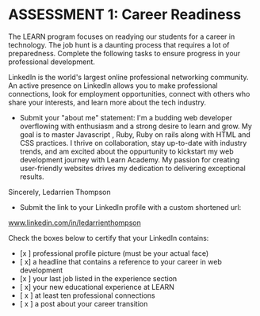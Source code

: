 # ASSESSMENT 1: Career Readiness

The LEARN program focuses on readying our students for a career in technology. The job hunt is a daunting process that requires a lot of preparedness. Complete the following tasks to ensure progress in your professional development.

LinkedIn is the world's largest online professional networking community. An active presence on LinkedIn allows you to make professional connections, look for employment opportunities, connect with others who share your interests, and learn more about the tech industry.

- Submit your "about me" statement:
I'm a budding web developer overflowing with enthusiasm and a strong desire to learn and grow. My goal is to master Javascript , Ruby, Ruby on rails along with HTML and CSS practices. I thrive on collaboration, stay up-to-date with industry trends, and am excited about the oppurtunity to kickstart my web development journey with Learn Academy. My passion for creating user-friendly websites drives my dedication to delivering exceptional results.

Sincerely, Ledarrien Thompson

- Submit the link to your LinkedIn profile with a custom shortened url:

www.linkedin.com/in/ledarrienthompson

Check the boxes below to certify that your LinkedIn contains:

- [x ] professional profile picture (must be your actual face)
- [ x] a headline that contains a reference to your career in web development
- [x ] your last job listed in the experience section
- [ x] your new educational experience at LEARN
- [ x ] at least ten professional connections
- [ x ] a post about your career transition
